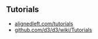
## Tutorials

- [alignedleft.com/tutorials](http://alignedleft.com/tutorials)
- [github.com/d3/d3/wiki/Tutorials](https://github.com/d3/d3/wiki/Tutorials)

